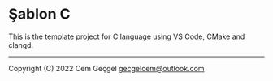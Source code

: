 <!-- SPDX-FileCopyrightText: 2022 Cem Geçgel <gecgelcem@outlook.com> -->
<!-- SPDX-License-Identifier: GPL-3.0-or-later -->

# Şablon C

This is the template project for C language using VS Code, CMake and clangd.

---

Copyright (C) 2022 Cem Geçgel <gecgelcem@outlook.com>

